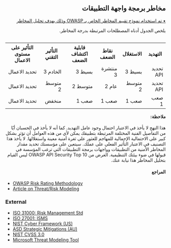 <h2 dir='rtl' align='right'>مخاطر برمجة واجهة التطبيقات</h2> </p>  

[<p dir='rtl' align='right'>▪️ تم استخدام نموذج تقييم المخاطر الخاص بـ OWASP وذلك بهدف تحليل المخاطر  </p> ](0x03-introduction.md) </p>  

<p dir='rtl' align='right'>يلخص الجدول أدناه المصطلحات المرتبطة بدرجة المخاطر. </p>   
 
 

  <table dir='rtl' align="right">  
  <tr>
    <th>التهديد </th>
    <th> الاستغلال </th>
    <th> نقاط الضعف </th>
    <th> قابلية اكتشاف الضعف </th>
    <th> التأثير التقني </th>
    <th> التأثير على مستوى الاعمال </th>
    <tr>
</tr> 
    <tr>    
<td> تحديد API  </td> 
<td> بسيط  3 </td> 
<td> منتشرة 3 </td> 
<td> بسيط  3 </td> 
<td> الخادم  3 </td> 
<td> تحديد الاعمال </td>
  </tr>  
      <tr>
<td> تحديد API </td> 
<td> متوسط  2 </td> 
<td> عام   2 </td> 
<td> متوسط   2 </td> 
<td> متوسط   2  </td> 
<td> تحديد الاعمال </td> 
  </tr>  
      <tr>
<td> صعب  1 </td> 
<td> صعب   1 </td> 
<td> صعب  1 </td> 
<td> صعب   1 </td> 
<td> منخفض </td> 
<td> تحديد الاعمال </td> 
   </tr>
  </table>  
  <br/>
  <br/>
  <br/>
  <br/>
  <br/>
  <br/>
  <h4 dir='rtl' align='right'>ملاحظة: </h4> </p>

<p dir='rtl' align='right'> هذا النهج لا يأخذ في الاعتبار احتمال وجود عامل التهديد. كما أنه لا يأخذ في الحسبان أيًا من التفاصيل الفنية المختلفة المرتبطة بتطبيقك يمكن لأي من هذه العوامل أن تؤثر بشكل كبير على الاحتمالية الإجمالية للمهاجم للعثور على ثغرة أمنية معينة واستغلالها. لا يأخذ هذا التصنيف في الاعتبار التأثير الفعلي على عملك. سيتعين على مؤسستك تحديد مقدار المخاطر الأمنية من التطبيقات وواجهات برمجة التطبيقات التي ترغب المؤسسة في قبولها في ضوء بيئتك التنظيمية. الغرض من OWASP API Security Top 10 ليس القيام بتحليل المخاطر هذا نيابة عنك.


<h4 dir='rtl' align='right'>المراجع  </h4> </p>

* [OWASP Risk Rating Methodology][1]
* [Article on Threat/Risk Modeling][2]

### External

* [ISO 31000: Risk Management Std][3]
* [ISO 27001: ISMS][4]
* [NIST Cyber Framework (US)][5]
* [ASD Strategic Mitigations (AU)][6]
* [NIST CVSS 3.0][7]
* [Microsoft Threat Modeling Tool][8]

[1]: https://www.owasp.org/index.php/OWASP_Risk_Rating_Methodology
[2]: https://www.owasp.org/index.php/Threat_Risk_Modeling
[3]: https://www.iso.org/iso-31000-risk-management.html
[4]: https://www.iso.org/isoiec-27001-information-security.html
[5]: https://www.nist.gov/cyberframework
[6]: https://www.asd.gov.au/infosec/mitigationstrategies.htm
[7]: https://nvd.nist.gov/vuln-metrics/cvss/v3-calculator
[8]: https://www.microsoft.com/en-us/download/details.aspx?id=49168

